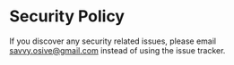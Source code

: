 # Security Policy

If you discover any security related issues, please email savvy.osive@gmail.com instead of using the issue tracker.
